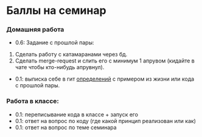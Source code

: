 # Баллы на семинар
### Домашняя работа
* 0.6: Задание с прошлой пары:
1. Сделать работу с катамаранами через бд.
2. Сделать merge-request и слить его с минимум 1 апрувом (кидайте в чате чтобы кто-нибудь апрувнул).

* 0.1: выписка себе в гит [определений](../practise-11/DEFINITIONS.md) с примером из жизни или кода с прошлой пары.
### Работа в классе:
* 0.1: переписывание кода в классе + запуск его 
* 0.1: ответ на вопрос по коду (где какой принцип реализован или как) 
* 0.1: ответ на вопрос по теме семинара